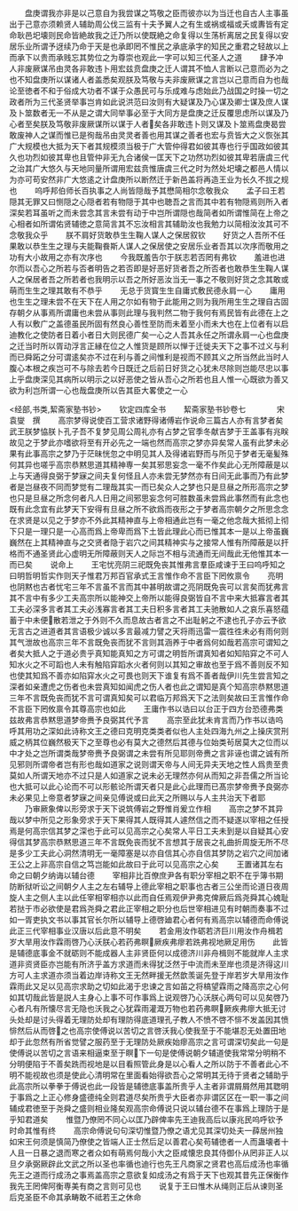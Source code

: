 <!-- { "loadSidebar": true } -->
　　盘庚谓我亦非是以己意自为我尝谋之笃敬之臣而彼亦以为当迁也自古人主事虽出于己意亦须赖贤人辅助周公伐三监有十夫予翼人之有生或祸或福或夭或夀皆有定命耿邑圯壊则民命皆絶故我之迁乃所以使既絶之命复得以生荡析离居之民复得以安居乐业所谓予迓续乃命于天是也承即罔不惟民之承底承字的知民之重君之轻故以上而承下以贵而承贱忘其势位之为尊崇也观此一字可以知三代圣人之道
　　肆予冲人非废厥谋吊由灵各非敢违卜用宏兹贲盘庚之迁人谓其不恤人言断以己意而必为之也不知盘庚所以谋诸人者盖悉矣观朕及笃敬与夫非废厥谋之言岂以己意而自为也哉论至徳者不和于俗成大功者不谋于众愚民可与乐成难与虑始此乃战国之时操一切之政者所为三代圣贤举事岂肯如此说洪范曰汝则有大疑谋及乃心谋及卿士谋及庶人谋及卜筮数者无一不从是之谓大同举事必至于大同方是盘庚之迁反覆思虑所以谋及乃心者至矣朕及笃敬非废厥谋所以谋于人者矣各非敢违卜则又谋及卜筮焉盘庚曷尝敢废神人之谋而惟已是徇哉吊由灵灵者善也用其谋之善者也宏与贲皆大之义恢张其广大规模也大抵为天下者其规模须当极于广大管仲得君如彼其専也行乎国政如彼其久也功烈如彼其卑也且管仲非无九合诸侯一匡天下之功然功烈如彼其卑若唐虞三代之治其广大悠久与天地同量所谓用宏兹贲惟唐虞三代之时为然处圯壊之都邑人情以为亦可苟安然非广大悠逺之计盘庚所以断然迁于新邑盖将再造王业为长久不拔之规也
　　呜呼邦伯师长百执事之人尚皆隠哉予其懋简相尔念敬我众
　　孟子曰王若隠其无罪又曰恻隠之心隠者若有物隠于其中也聴吾之言而其中若有物隠焉则所入者深矣若耳虽听之而未尝念其言未尝有动于中岂所谓隠也哉简者如所谓惟简在上帝之心相者如所谓佑贤辅徳之意简言其不忘汝相言其辅助汝也我勉力以简相汝汝其可不念敬我众乎
　　朕不肩好货敢恭生生鞠人谋人之保居叙钦
　　好货之人吾所不任果敢以恭生生之理与夫能鞠飬斯人谋人之保居使之安居乐业者吾其以次序而敬用之功有大小故用之亦有次序也
　　今我既羞告尔于朕志若否罔有弗钦
　　羞进也进尔而以吾心之所若与否者明告之若否即是好恶好货者吾之所否者也敢恭生生鞠人谋人之保居者吾之所若者也我明示以吾之所好恶汝当无一事之不敬则好货之念其敢或萌而生生之理其敢有不恭乎
　　无总于货寳生生自庸式敷民德永肩一心
　　庸用也生生之理未尝不在天下在人用之尔如有物于此能用之则为我所用生生之理自古固存朝夕从事焉所谓庸也未尝从事则此理与我判然二物于我何有焉民皆有此德在上之人有以敷广之盖德虽民所固有然良心善性至防而未着至小而未大也在上位者有以启迪教化之使防者日着小者日大则民德广矣一心之人吾其永任之所谓永肩一心也盘庚之迁当时所以胥动浮言正縁在位之人惟货是顾所以惮于迁徙夫天下之事不过义与利而已舜跖之分可谓逺矣亦不过在利与善之间惟利是视而不顾其义之所当然此当时人腹心本根之疾岂可不与除去若今日既迁之后前日好货之心犹未尽除则岂能尽忠以事上乎盘庚深见其病所以明示之以好恶使之皆从吾心之所若也且人惟一心既欲为善又欲为利岂所谓一心也哉盘庚所以告其臣大畧使之一心

<经部,书类,絜斋家塾书钞>
　　钦定四库全书
　　絜斋家塾书钞卷七　　　　宋　袁燮　撰
　　高宗梦得说使百工营求诸野得诸傅岩作说命三篇古人亦有言梦者矣武王朕梦恊朕卜孔子吾不复梦见周公周礼亦有占梦之官季冬献吉梦于王盖事有兆眹故见之于梦此亦嗜欲将至有开必先之一端也然而高宗之梦亦异矣常人虽有此梦未必果有此事高宗之梦乃于茫昧恍忽之中明见其人及得诸岩野而与所见于梦者无毫髪殊何其异也嗟乎高宗恭黙思道其精神専一矣其邪思妄念一毫不作矣此心无所障蔽是以上与天通得良弼于梦寐之间夫复何怪且人亦未尝无梦然亦有日间无此事而乃有此梦者是岂昼夜不同而梦觉有二理哉其实一而已矣众人之梦也只是旦昼之所形高宗之梦也只是旦昼之所念何者凡人日用之间邪思妄念何可胜数虽未尝爲此事然而有此念也既有此念宜有此梦天下安得有旦昼之所不欲爲而夜形之于梦者高宗朝夕之所思念念在求贤是以见之于梦亦不外此其精神直与上帝相通此岂有一毫之他念哉大抵彻上彻下只是一理只是一心高而爲上帝卑而爲下土皆此理此心而已惟其本一是以上帝虽巍巍然在上其精神直与之交贤者隐于岩穴之间其精神实与之接常人惟有所障蔽是以扞格而不通圣贤此心虚明无所障蔽则天人之际岂不相与流通而无间哉此无他惟其本一而已矣
　　说命上
　　王宅忧亮阴三祀既免丧其惟弗言羣臣咸谏于王曰呜呼知之曰明哲明哲实作则天子惟君万邦百官承式王言惟作命不言臣下罔攸禀令
　　亮明也阴黙也古者忧宅三年不言虽不言而其中甚明故谓之亮阴既免丧可以言矣而犹弗言其不言中有多少工夫高宗所以能神交上帝所以能得良弼皆自不言中来大抵寡言者其工夫必深多言者其工夫必浅寡言者其工夫日积多言者其工夫驰散如人之哀乐喜怒蕴蓄于中未便散若泄之于外则不久而息故古者言之不出耻躬之不逮也孔子亦云予欲无言古之进道者其言语极少诚以多言最减力譬之天将雨迅雷一震徃徃未必有雨何则其气泄故也高宗三年不言既免丧而犹不言则其涵养于中者爲何如哉若高宗可谓知之者矣大抵人之于道必贵乎真知能真知之方可谓之明哲所谓真知者如知陷穽之不可人知水火之不可蹈也人未有触陷穽蹈水火者何则以其知之审故也至于爲不善则反不知也使其知爲不善亦如陷穽水火之可畏也则天下谁复有爲不善者哉伊川先生尝言知之深者如亲遭虎之伤者也未尝真知如闻虎之伤人者也此之谓知是真个知高宗恭黙思道三年不言既免丧而犹不言可谓真知矣可以君临万邦爲天下之法则矣故曰王言惟作命不言臣下罔攸禀令其尊高宗也如此
　　王庸作书以诰曰以台正于四方台恐德弗类兹故弗言恭黙思道梦帝赉予良弼其代予言
　　高宗至此犹未肯言而乃作书以诰呜呼其用功之深如此诗称文王之德曰克明克类类者似也人主处四海九州之上操庆赏刑威之柄其位巍然极天下之至尊也必有莫大之德然后其德与位始类茍居莫大之位而以中才处之岂所谓类哉梦帝赉予良弼谓之未尝有所见耶则帝赉之言非诬也谓之诚有所见邪则所谓帝者岂有形也哉如道家之说则谓天帝与人间无异夫天地之性人爲贵至贵莫如人所谓天地亦不过只是人如道家之说未必无理然亦何从而知之非吾儒之所当论也大抵可以此心论而不可以形骸论所谓天者只是此心此理而已髙宗梦帝赉予良弼亦未必果见上帝意者梦寐之间亲见傅说或曰此天之所赐以与人主共治天下者耶
　　乃审厥象俾以形旁求于天下说筑傅岩之野惟肖爰立作相
　　高宗之梦不其异哉以梦中所见之形象旁求于天下果得其人既得其人遽然信之而不疑遂以宰相之任授焉是何高宗信其梦之深也于此可以见高宗之心矣常人平日工夫未到是以自疑其心安得信其梦高宗恭黙思道三年不言既免丧而犹不言想其于居丧之礼曲折周旋无所不尽是多少工夫此心洞然清明无一毫障塞是以亦自信其心亦自信其梦防之岩穴之间加诸王公之上非高宗自信之笃岂能如此故曰于此可以见高宗之心矣
　　王置诸其左右命之曰朝夕纳诲以辅台德
　　宰相非比百僚庶尹各有职分宰相之职不在乎簿书期防断狱听讼之间朝夕人主之左右辅导上德此宰相之职事也古者三公坐而论道日夜周旋人主之侧人主以此任宰相宰相亦以此而自任焉观伊尹弗克俾厥后爲尧舜其心媿耻若挞于市必欲使是君爲尧舜之君此正宰相之职分也后世宰相进见有时朝而奏事不过如一胥吏执文书以事其官长尔所以辅导上德啓廸君心者何有焉高宗以辅德而命傅说此正三代宰相事业汉唐以后此意不明矣
　　若金用汝作砺若济巨川用汝作舟楫若岁大旱用汝作霖雨啓乃心沃朕心若药弗瞑厥疾弗瘳若跣弗视地厥足用伤
　　此皆是辅德底事金不就砺则不能成器人主非贤臣何以成德济川非舟楫则不能就岸人主求道非资贤臣亦岂能有所济乎盖方求道而未得犹泛然于中流而未至岸也须是济得这川方可人主求道亦须当着边岸诗称文王无然畔援无然歆羡诞先登于岸若岁大旱用汝作霖雨此又足以见高宗求助之切如此渴于忠谏之言如苖之将槁望霖雨之降高宗之心何如其切哉此皆是説人主身心上事不可作事爲上说观啓乃心沃朕心两句可以见矣啓乃心者凡有所懐尽言无隐也沃我之心犹霖雨灌溉万物也若药弗瞑厥疾弗瘳大抵无讨头处却是讨头得着无理防处却有理防得底道理孔子教人不愤不啓不悱不发盖因其愤悱然后从而啓之也高宗使傅说以苦切之言啓沃我心使我至于不能堪忍无处置田地却于此忽然有所省觉譬之服药至于无理防处厥疾始瘳高宗之言可谓深切矣此一句是使傅说以苦切之言语来相逼束至于瞑下一句是使傅说朝夕辅道使我常常分明稍不分明便陷于不善矣跣而视地是以目看照管此身是以心看人之所以防于不善者此心不明不能视故也须是使此心清明常在里面看始得欲吾心之常明其无待于贤者之辅助乎此高宗所以拳拳于傅说也此一段皆是辅徳底事盖所贵乎人主者非谓屑屑然用其聦明于事爲之上正心修身盛德纯全则君道尽矣所贵乎大臣者亦非谓区区在一职一事之间辅成君徳至于尧舜之盛则相业隆矣观高宗命傅说只说以辅台德不在事爲上理防于是乎知君道矣
　　惟暨乃僚罔不同心以匡乃辟俾率先王迪我高后以康兆民呜呼钦予时命其惟有终
　　高宗命傅说句句深切惟暨乃僚之语尤见其深切处夫一薛居州独如宋王何须是慎简乃僚使之皆端人正士然后足以善君心矣苟辅徳者一人而蛊壊者十人且一日暴之退而寒之者众如有萌焉何哉小大之臣咸懐忠良其侍御仆从罔非正人以旦夕承弼厥辟此文武之所以圣也率循也迪行也先王凡商家之贤君也高后成汤也率循先王之道而行成汤之事焉盖高宗之意欲复如成汤之有爲于天下也观其昔先正保衡作我先王罔俾阿衡専美有商之言则可见也
　　说复于王曰惟木从绳则正后从谏则圣后克圣臣不命其承畴敢不祗若王之休命
